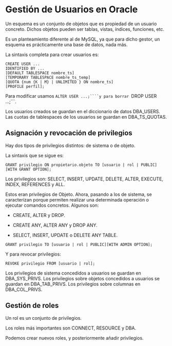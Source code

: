 # Gestión de Usuarios en Oracle

Un esquema es un conjunto de objetos que es propiedad de un usuario concreto.
Dichos objetos pueden ser tablas, vistas, índices, funciones, etc.

Es un planteamiento diferente al de MySQL, ya que para dicho gestor, un esquema
es prácticamente una base de datos, nada más.

La sintaxis completa para crear usuarios es:

```
CREATE USER ...
IDENTIFIED BY ...
[DEFAULT TABLESPACE nombre_ts]
[TEMPORARY TABLESPACE nombre_ts_temp]
[QUOTA {num {K | M} | UNLIMITED } ON nombre_ts]
[PROFILE perfil];
```

Para modificar usamos ```ALTER USER ...;````y para borrar ```DROP USER ...;```.

Los usuarios creados se guardan en el diccionario de datos DBA_USERS.
Las cuotas de tablespaces de los usuarios se guardan en DBA_TS_QUOTAS.

## Asignación y revocación de privilegios

Hay dos tipos de privilegios distintos: de sistema o de objeto.

La sintaxis que se sigue es:

```
GRANT privilegio ON propietario.objeto TO [usuario | rol | PUBLIC]
[WITH GRANT OPTION];
```

Los privilegios son: SELECT, INSERT, UPDATE, DELETE, ALTER, EXECUTE, INDEX,
REFERENCES y ALL.

Estos eran privilegios de Objeto. Ahora, pasando a los de sistema, se caracterizan
porque permiten realizar una determinada operación o ejecutar comandos concretos.
Algunos son:

* CREATE, ALTER y DROP.

* CREATE ANY, ALTER ANY y DROP ANY.

* SELECT, INSERT, UPDATE o DELETE ANY TABLE.

```
GRANT privilegio TO [usuario | rol | PUBLIC][WITH ADMIN OPTION];
```

Y para revocar privilegios:

```
REVOKE privilegio FROM [usuario | rol];
```

Los privilegios de sistema concedidos a usuarios se guardan en DBA_SYS_PRIVS.
Los privilegios sobre objetos concedidos a usuarios se guardan en DBA_TAB_PRIVS.
Los privilegios sobre columnas en DBA_COL_PRIVS.

## Gestión de roles

Un rol es un conjunto de privilegios.

Los roles más importantes son CONNECT, RESOURCE y DBA.

Podemos crear nuevos roles, y posteriormente añadir privilegios.


